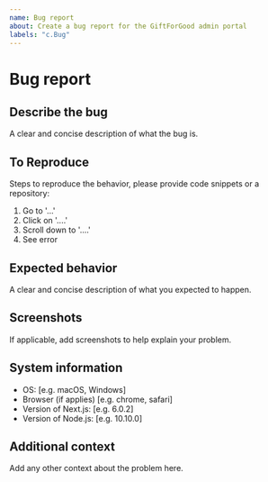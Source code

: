 ```yaml
---
name: Bug report
about: Create a bug report for the GiftForGood admin portal
labels: "c.Bug"
---
```


# Bug report

<!--
  Before opening a new issue, please search existing issues:  https://github.com/GiftForGood/admin-portal/issues?q=is%3Aissue+label%3Ac.Bug
-->

## Describe the bug

A clear and concise description of what the bug is.

## To Reproduce

Steps to reproduce the behavior, please provide code snippets or a repository:

1. Go to '...'
2. Click on '....'
3. Scroll down to '....'
4. See error

## Expected behavior

A clear and concise description of what you expected to happen.

## Screenshots

If applicable, add screenshots to help explain your problem.

## System information

- OS: [e.g. macOS, Windows]
- Browser (if applies) [e.g. chrome, safari]
- Version of Next.js: [e.g. 6.0.2]
- Version of Node.js: [e.g. 10.10.0]

## Additional context

Add any other context about the problem here.
